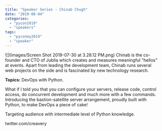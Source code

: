 ```yaml
---
title: "Speaker Series - Chinab Chugh"
date: "2019-08-04"
categories: 
  - "pycon2019"
  - "speakers"
tags: 
  - "pyconmy2019"
  - "speaker"
---
```


![](images/Screen Shot 2019-07-30 at 3.28.12 PM.png) Chinab is the co-founder and CTO of Jublia which creates and measures meaningful "hellos" at events. Apart from leading the development team, Chinab runs several web projects on the side and is fascinated by new technology research.

**Topics:** DevOps with Python.

What if I told you that you can configure your servers, release code, control access, do concurrent development and much more with a few commands. Introducing the bastion-satellite server arrangement, proudly built with Python, to make DevOps a piece of cake!

Targeting audience with intermediate level of Python knowledge.

twitter.com/creavery
